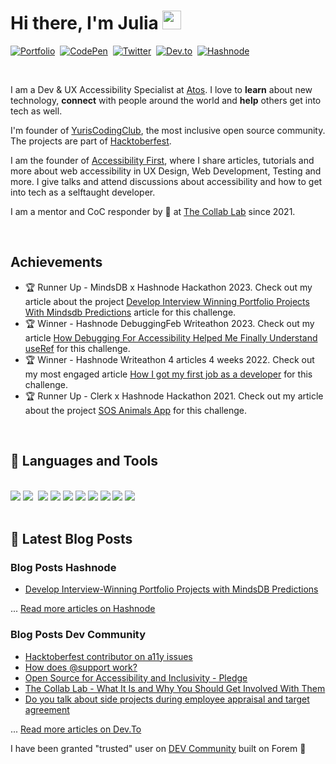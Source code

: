 # Hi there, I'm Julia <img src="https://docs.google.com/uc?export=download&id=166Ecq6uBl61U14OUlkHOHIBv2ArKoumJ" alt="" width="30">
<a href="https://juliaundeutsch.com/"><img src="https://img.shields.io/badge/LINKTREE-CC6699?style=for-the-badge&logoColor=white" alt="Portfolio" /></a>&nbsp;
<a href="https://codepen.io/YuriDevAT"><img src="https://img.shields.io/badge/Codepen-000000?style=for-the-badge&logo=codepen&logoColor=white" alt="CodePen" /></a>&nbsp;
<a href="https://twitter.com/YuriDevAT"><img src="https://img.shields.io/badge/Twitter-1DA1F2?style=for-the-badge&logo=twitter&logoColor=white" alt="Twitter" /></a>&nbsp;
<a href="https://dev.to/yuridevat"><img src="https://img.shields.io/badge/dev.to-0A0A0A?style=for-the-badge&logo=dev.to&logoColor=white" alt="Dev.to" /></a>&nbsp;
<a href="https://yuridevat.hashnode.dev/"><img src="https://img.shields.io/badge/Hashnode-2962FF?style=for-the-badge&logo=hashnode&logoColor=white" alt="Hashnode" /></a>&nbsp;
  
<br />

I am a Dev & UX Accessibility Specialist at <a href="https://atos.net/en/">Atos</a>. I love to **learn** about new technology, **connect** with people around the world and **help** others get into tech as well.

I'm founder of <a href="https://www.yuriscodingclub.com/">YurisCodingClub</a>, the most inclusive open source community. The projects are part of <a href="https://hacktoberfest.com/">Hacktoberfest</a>.

I am the founder of <a href="https://accessibilityfirst.at/">Accessibility First</a>, where I share articles, tutorials and more about web accessibility in UX Design, Web Development, Testing and more. I give talks and attend discussions about accessibility and how to get into tech as a selftaught developer.

I am a mentor and CoC responder by 💟 at <a href="https://the-collab-lab.codes/">The Collab Lab</a> since 2021.
  
<br />

## Achievements
- 🏆 Runner Up - MindsDB x Hashnode Hackathon 2023. Check out my article about the project [Develop Interview Winning Portfolio Projects With Mindsdb Predictions](https://yuridevat.hashnode.dev/develop-interview-winning-portfolio-projects-with-mindsdb-predictions) article for this challenge.
- 🏆 Winner - Hashnode DebuggingFeb Writeathon 2023. Check out my article [How Debugging For Accessibility Helped Me Finally Understand useRef](https://yuridevat.hashnode.dev/how-debugging-for-accessibility-helped-me-finally-understand-useref) for this challenge.
- 🏆 Winner - Hashnode Writeathon 4 articles 4 weeks 2022. Check out my most engaged article [How I got my first job as a developer](https://yuridevat.hashnode.dev/how-i-got-my-first-job-as-a-developer) for this challenge.
- 🏆 Runner Up - Clerk x Hashnode Hackathon 2021. Check out my article about the project [SOS Animals App](https://yuridevat.hashnode.dev/sos-animals-hackathon-project) for this challenge.

<br />

<!--
<h2 align="center">💟 Open Source & Community</h2>

- I am a mentor by 💙 helping people switching careers into tech too
- Check out my <a href="https://yuriscodingclub.com/">learning website</a> for totally beginners, portfolio creators and job-seekers where I am sharing my tips and suggestions on how to get into tech
- I created an organization called <a href="https://github.com/YurisCodingClub">YurisCodingClub</a> to help others contribute to open source and get familiar with it.
  
  <div align="center">Beginners are very welcome 😇</div>
  
<br />

![YurisCodingClub](https://github.com/YuriDevAT/yuriscodingclub/blob/main/public/images/logo.svg#gh-light-mode-only)
![YurisCodingClub](https://github.com/YuriDevAT/yuriscodingclub/blob/main/public/images/logo-dark.png#gh-dark-mode-only)
-->
<!--
<table><tr><td valign="top">
-->
## 💼 Languages and Tools

<br />
<div>
<img src="https://img.shields.io/badge/-javascript-F7DF1E?&style=for-the-badge&logo=javascript&logoColor=black" />
<img src="https://img.shields.io/badge/-ReactJS-grey?&style=for-the-badge&logo=react&logoColor=61DAFB" />
<img scr="https://img.shields.io/badge/Next-black?style=for-the-badge&logo=next.js&logoColor=white" />
<img src="https://img.shields.io/badge/HTML5-E34F26?style=for-the-badge&logo=html5&logoColor=white" />
<img src="https://img.shields.io/badge/-css3-1572B6?&style=for-the-badge&logo=css3&logoColor=white" />
<img src="https://img.shields.io/badge/Tailwind-38B2AC?style=for-the-badge&logo=tailwind-css&logoColor=white" />
<img src="https://img.shields.io/badge/-VSCode-007ACC?&style=for-the-badge&logo=visual-studio-code&logoColor=white" />
<img src="https://img.shields.io/badge/-Git-F05032?&style=for-the-badge&logo=git&logoColor=white" /> 
<img src="https://img.shields.io/badge/github-%23121011.svg?style=for-the-badge&logo=github&logoColor=white" />
<img src="https://img.shields.io/badge/Canva-%2300C4CC.svg?style=for-the-badge&logo=Canva&logoColor=white" />
<img src="https://img.shields.io/badge/figma-%23F24E1E.svg?style=for-the-badge&logo=figma&logoColor=white" />
  </div>
  
<!--
<img src="https://img.shields.io/badge/Sass-CC6699?style=for-the-badge&logo=sass&logoColor=white" />
<img src="https://img.shields.io/badge/-Storybook-FF4785?style=for-the-badge&logo=storybook&logoColor=white" />
<img src="https://img.shields.io/badge/MUI-%230081CB.svg?style=for-the-badge&logo=mui&logoColor=white" />
-->
  <!--
</td>-->
<!-- <td valign="top" width="50%">
  
<img src="https://github-readme-stats.vercel.app/api/top-langs/?username=YuriDevAT&layout=compact&theme=radical" width="500" />
  
</td></tr></table> -->

<br />

## 📕 Latest Blog Posts

### Blog Posts Hashnode
<!-- HASHNODE:START -->
- [Develop Interview-Winning Portfolio Projects with MindsDB Predictions](https://yuridevat.hashnode.dev/develop-interview-winning-portfolio-projects-with-mindsdb-predictions)
<!-- HASHNODE:END -->

... [Read more articles on Hashnode](https://yuridevat.hashnode.dev/)

### Blog Posts Dev Community
<!-- DEV:START -->
- [Hacktoberfest contributor on a11y issues](https://dev.to/yuridevat/contributor-on-a11y-issues-256b)
- [How does @support work?](https://dev.to/yuridevat/how-support-works-4bf3)
- [Open Source for Accessibility and Inclusivity - Pledge](https://dev.to/yuridevat/open-source-for-accessibility-and-inclusivity-2kjj)
- [The Collab Lab - What It Is and Why You Should Get Involved With Them](https://dev.to/yuridevat/the-collab-lab-what-it-is-and-why-you-should-get-involved-with-them-p2m)
- [Do you talk about side projects during employee appraisal and target agreement](https://dev.to/yuridevat/do-you-talk-about-side-projects-during-employee-appraisal-and-target-agreement-5134)
<!-- DEV:END -->

... [Read more articles on Dev.To](https://dev.to/yuridevat)

I have been granted "trusted" user on <a href="https://dev.to/">DEV Community</a> built on Forem 🤝

<!-- <table align="center">
  <tr>
    <td valign="top" width="100%">
      <h2 align="center">My favorite projects 💻</h2>
    </td>
  </tr>
  <tr>
    <td valign="top" halign="center" width="100%">
      <img width="400" src="https://github.com/YuriDevAT/sos-animals/blob/main/public/thumbnail-sos.png" />
       <img width="400" src="https://github.com/the-collab-lab/tcl-19-smart-shopping-list/blob/main/public/Thumbnail.png" />
     </td>
  </tr>
  <tr>
    <td valign="top" width="50%">
      <a href="https://github.com/YuriDevAT/sos-animals">
        <img width="400" src="https://github-readme-stats.vercel.app/api/pin/?username=YuriDevAT&repo=sos-animals&theme=tokyonight" />
      </a>
      <a href="https://github.com/YuriDevAT/tcl-19-smart-shopping-list">
        <img width="400" src="https://github-readme-stats.vercel.app/api/pin/?username=YuriDevAT&repo=tcl-19-smart-shopping-list&theme=tokyonight" />
      </a>  
    </td>
  </tr>
</table> -->
